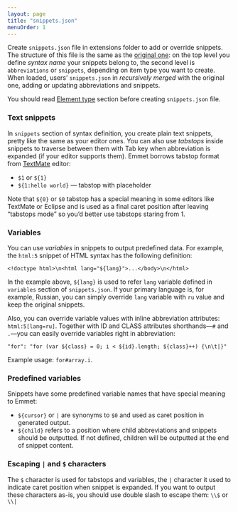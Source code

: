 ```yaml
---
layout: page
title: "snippets.json"
menuOrder: 1
---
```

Create `snippets.json` file in extensions folder to add or override snippets. The structure of this file is the same as the [original one](https://github.com/sergeche/zen-coding/blob/v0.7.1/snippets.json): on the top level you define _syntax name_ your snippets belong to, the second level is `abbreviations` or `snippets`, depending on item type you want to create. When loaded, users’ `snippets.json` in _recursively merged_ with the original one, adding or updating abbreviations and snippets.

You should read [Element type](/abbreviations/types/) section before creating `snippets.json` file.

### Text snippets ###

In `snippets` section of syntax definition, you create plain text snippets, pretty like the same as your editor ones. You can also use _tabstops_ inside snippets to traverse between them with Tab key when abbreviation is expanded (if your editor supports them). Emmet borrows tabstop format from [TextMate](http://macromates.com) editor:

* `$1` or `${1}`
* `${1:hello world}` — tabstop with placeholder

Note that `${0}` or `$0` tabstop has a special meaning in some editors like TextMate or Eclipse and is used as a final caret position after leaving “tabstops mode” so you’d better use tabstops staring from 1.

### Variables ###

You can use _variables_ in snippets to output predefined data. For example, the `html:5` snippet of HTML syntax has the following definition:

    <!doctype html>\n<html lang="${lang}">...</body>\n</html>

In the example above, `${lang}` is used to refer `lang` variable defined in `variables` section of `snippets.json`. If your primary language is, for example, Russian, you can simply override `lang` variable with `ru` value and keep the original snippets.

Also, you can override variable values with inline abbreviation attributes: `html:5[lang=ru]`. Together with ID and CLASS attributes shorthands—`#` and `.`—you can easily override variables right in abbreviation:

    "for": "for (var ${class} = 0; i < ${id}.length; ${class}++) {\n\t|}"

Example usage: `for#array.i`.

### Predefined variables ###

Snippets have some predefined variable names that have special meaning to Emmet:

* `${cursor}` or `|` are synonyms to `$0` and used as caret position in generated output.
* `${child}` refers to a position where child abbreviations and snippets should be outputted. If not defined, children will be outputted at the end of snippet content.

### Escaping `|` and `$` characters ###

The `$` character is used for tabstops and variables, the `|` character it used to indicate caret position when snippet is expanded. If you want to output these characters as-is, you should use double slash to escape them: `\\$` or `\\|`
